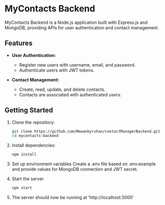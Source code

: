 # MyContacts Backend

MyContacts Backend is a Node.js application built with Express.js and MongoDB, providing APIs for user authentication and contact management.

## Features

- **User Authentication:**
  - Register new users with username, email, and password.
  - Authenticate users with JWT tokens.
  
- **Contact Management:**
  - Create, read, update, and delete contacts.
  - Contacts are associated with authenticated users.


## Getting Started

1. Clone the repository:
   ```bash
   git clone https://github.com/Mewankyrshan/contactManagerBackend.git
   cd mycontacts-backend

2. Install dependencies:
    ```bash
    npm install

3. Set up environment variables
    Create a .env file based on .env.example and provide values for MongoDB connection and JWT secret.

4. Start the server
    ```bash
    npm start

5. The server should now be running at 'http://localhost:3000'
